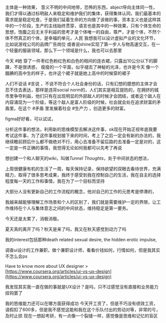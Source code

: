 主体是一种效果，
意义不明的中间地带，恐怖的东西，abject导向主体同一性，我们才得以通过标明敌人来稳定和维护我们的集体，获得集体认同，我们最基本的需求就是稳定吃食，于是我们延着生命的方向做了该做的事，资本主义也是这样其中的一个阶段，生产的主线始终贯穿，语言也是其中的一种效果，只有个体生命的思想，饱腹之后无关乎利益的思考才是个体唯一的自由，尊严，才是个体，不然个体不然真正的个体，是幸福的单元，人民
我想我可以设计虚拟产业的文化环节，比如说游戏公司的品牌广告岗位
或者说shine实现了第一步人与物高速交互，在一个轻量的服装领域，那么下一个领域是什么，我也可以去那里

今天 #她 穿了一件枣红色粉红色和白色的相间的连衣裙，只露出10公分以下的脚踝，不是很诱惑，
	瘦瘦的一个平面，似乎褪去了神秘的光泽，也许是今天
	像一个腼腆的高中生的样子，也许这个裙子就是她上高中的时候穿的裙子

人们不说话 #言说 ，不说不符合个人社会身份的话，只有幻想的臆想的主体才会忍不住去表达，那样是违背social norm的，人们其实是相互提防的，在拥挤的城市里争夺利益，他们只有在出现明显的外部敌人的时候才会团结，或者这个敌人在内容涌现为一个阶级，等这个敌人是富人阶级的时候，社会就会处在追求财富的矛盾里。在这个 #矛盾 里发展着社会 #生产力 ，创造更多的财富。

figma好好看，可以试试，

分析这件事的想法，利用新的思维模型去解决这件事，ok现在开始正视年底我要考试这件事，为了这件事规划接下来的时间，考上了之后一定会有新的办法的，我继续瞻前顾后什么都不做绝对不行，用心去准备不留后路的去准备一定是对的，这一定是一件正确的事情，我觉得无论如何我都可以先考了再说

想创建一个和人聊天的wiki，叫做*Tunnel Thoughts*，处于中间状态的想法，

上周很健康有机的生活了一周，每天保持记录，保持欲望的双眼去看待世界，充满精力，取得了很多思考成果，我终于感受到我在控制自己的生活，我在自主的选择程度每一天的工作和事情，我在为了一个目标而坚持

大部分人没有更新自己的工作流程的概念，他对自己的工作的元思考是停滞的，

我越来越能够理解工作场景和个人的区别了，我们就是需要维护一定的界限，让工作维持在个人与集体意志之间的中间状态，维持稳定是第一要务。

今天还是太累了，消极消极。

夏天真的离开了吗？秋天是来了吗，我又在秋天感觉到动力了吗

我的interest包括那种death related sexual desire, the hidden erotic impulse,

调查ui设计的工作兼职，做个兼职设计师，看看价钱如何，行情如何，但是我其实不怎么会ps

Have to know more about UX designer > [https://www.coursera.org/articles/ui-vs-ux-design](https://www.coursera.org/articles/ui-vs-ux-design)

我发现其实我一直在做的事就是UX设计？是吗，只不过感觉没有直接和业务能力挂钩罢了

我的思维能力还可以在哪方面获得成功
今天开工资了，但是不巧没有绩效工资，请假扣了600多，但是我不感觉这能和我在这个乐队付出的劳动对等，非常的亏，及时止损
现在一想起考研，有一点像一个裂缝一样，感觉像是思维和记忆的盲区
